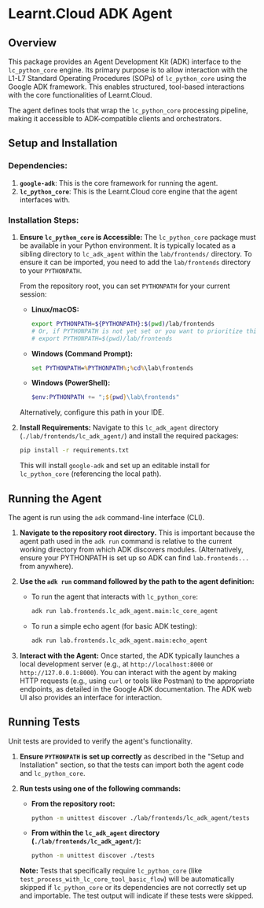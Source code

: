 # Learnt.Cloud ADK Agent

## Overview

This package provides an Agent Development Kit (ADK) interface to the `lc_python_core` engine. Its primary purpose is to allow interaction with the L1-L7 Standard Operating Procedures (SOPs) of `lc_python_core` using the Google ADK framework. This enables structured, tool-based interactions with the core functionalities of Learnt.Cloud.

The agent defines tools that wrap the `lc_python_core` processing pipeline, making it accessible to ADK-compatible clients and orchestrators.

## Setup and Installation

### Dependencies:

1.  **`google-adk`**: This is the core framework for running the agent.
2.  **`lc_python_core`**: This is the Learnt.Cloud core engine that the agent interfaces with.

### Installation Steps:

1.  **Ensure `lc_python_core` is Accessible:**
    The `lc_python_core` package must be available in your Python environment. It is typically located as a sibling directory to `lc_adk_agent` within the `lab/frontends/` directory. To ensure it can be imported, you need to add the `lab/frontends` directory to your `PYTHONPATH`.

    From the repository root, you can set `PYTHONPATH` for your current session:

    *   **Linux/macOS:**
        ```bash
        export PYTHONPATH=${PYTHONPATH}:$(pwd)/lab/frontends
        # Or, if PYTHONPATH is not yet set or you want to prioritize this path:
        # export PYTHONPATH=$(pwd)/lab/frontends
        ```

    *   **Windows (Command Prompt):**
        ```cmd
        set PYTHONPATH=%PYTHONPATH%;%cd%\lab\frontends
        ```

    *   **Windows (PowerShell):**
        ```powershell
        $env:PYTHONPATH += ";${pwd}\lab\frontends"
        ```
    Alternatively, configure this path in your IDE.

2.  **Install Requirements:**
    Navigate to this `lc_adk_agent` directory (`./lab/frontends/lc_adk_agent/`) and install the required packages:
    ```bash
    pip install -r requirements.txt
    ```
    This will install `google-adk` and set up an editable install for `lc_python_core` (referencing the local path).

## Running the Agent

The agent is run using the `adk` command-line interface (CLI).

1.  **Navigate to the repository root directory.** This is important because the agent path used in the `adk run` command is relative to the current working directory from which ADK discovers modules. (Alternatively, ensure your PYTHONPATH is set up so ADK can find `lab.frontends...` from anywhere).

2.  **Use the `adk run` command followed by the path to the agent definition:**

    *   To run the agent that interacts with `lc_python_core`:
        ```bash
        adk run lab.frontends.lc_adk_agent.main:lc_core_agent
        ```

    *   To run a simple echo agent (for basic ADK testing):
        ```bash
        adk run lab.frontends.lc_adk_agent.main:echo_agent
        ```

3.  **Interact with the Agent:**
    Once started, the ADK typically launches a local development server (e.g., at `http://localhost:8000` or `http://127.0.0.1:8000`). You can interact with the agent by making HTTP requests (e.g., using `curl` or tools like Postman) to the appropriate endpoints, as detailed in the Google ADK documentation. The ADK web UI also provides an interface for interaction.

## Running Tests

Unit tests are provided to verify the agent's functionality.

1.  **Ensure `PYTHONPATH` is set up correctly** as described in the "Setup and Installation" section, so that the tests can import both the agent code and `lc_python_core`.

2.  **Run tests using one of the following commands:**

    *   **From the repository root:**
        ```bash
        python -m unittest discover ./lab/frontends/lc_adk_agent/tests
        ```

    *   **From within the `lc_adk_agent` directory (`./lab/frontends/lc_adk_agent/`):**
        ```bash
        python -m unittest discover ./tests
        ```

    **Note:** Tests that specifically require `lc_python_core` (like `test_process_with_lc_core_tool_basic_flow`) will be automatically skipped if `lc_python_core` or its dependencies are not correctly set up and importable. The test output will indicate if these tests were skipped.
```
